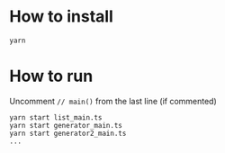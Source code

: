 # How to install

```
yarn
```

# How to run

Uncomment `// main()` from the last line (if commented)

```
yarn start list_main.ts
yarn start generator_main.ts
yarn start generator2_main.ts
...
```
